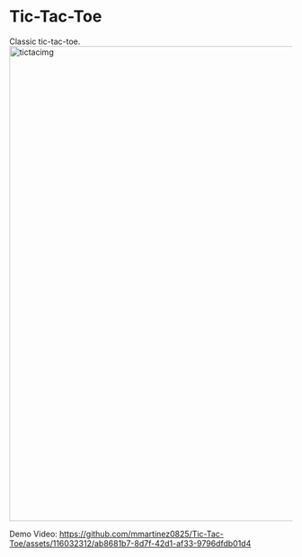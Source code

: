 # Tic-Tac-Toe
 Classic tic-tac-toe.
 <img width="846" alt="tictacimg" src="https://github.com/mmartinez0825/Tic-Tac-Toe/assets/116032312/d961e7bc-30dc-4126-9fcf-9a0162a03ebb">

Demo Video:
https://github.com/mmartinez0825/Tic-Tac-Toe/assets/116032312/ab8681b7-8d7f-42d1-af33-9796dfdb01d4


